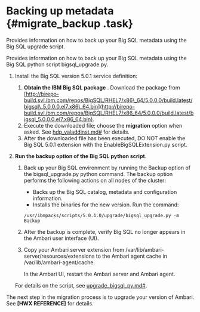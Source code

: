 # Backing up metadata {#migrate_backup .task}

Provides information on how to back up your Big SQL metadata using the Big SQL upgrade script.

Provides information on how to back up your Big SQL metadata using the Big SQL python script bigsql\_upgrade.py.

1.  Install the Big SQL version 5.0.1 service definition:
    1.  **Obtain the IBM Big SQL package** . Download the package from [http://birepo-build.svl.ibm.com/repos/BigSQL/RHEL7/x86\_64/5.0.0.0/build.latest/bigsql\_5.0.0.0.el7.x86\_64.bin](http://birepo-build.svl.ibm.com/repos/BigSQL/RHEL7/x86_64/5.0.0.0/build.latest/bigsql_5.0.0.0.el7.x86_64.bin).
    2.  Execute the downloaded file; choose the **migration** option when asked. See [hdp\_valaddinst.md\#](hdp_valaddinst.md#) for details.
    3.  After the downloaded file has been executed, DO NOT enable the Big SQL 5.0.1 extension with the EnableBigSQLExtension.py script.
2.  **Run the backup option of the Big SQL python script**.

    1.  Back up your Big SQL environment by running the Backup option of the bigsql\_upgrade.py python command. The backup option performs the following actions on all nodes of the cluster:

        -   Backs up the Big SQL catalog, metadata and configuration information.
        -   Installs the binaries for the new version.
        Run the command:

        ```
        /usr/ibmpacks/scripts/5.0.1.0/upgrade/bigsql_upgrade.py -m Backup
        ```

    2.  After the backup is complete, verify Big SQL no longer appears in the Ambari user interface \(UI\).
    3.  Copy your Ambari server extension from /var/lib/ambari-server/resources/extensions to the Ambari agent cache in /var/lib/ambari-agent/cache.

        In the Ambari UI, restart the Ambari server and Ambari agent.

    For details on the script, see [upgrade\_bigsql\_py.md\#](upgrade_bigsql_py.md#).


The next step in the migration process is to upgrade your version of Ambari. See **\[HWX REFERENCE\]** for details.

